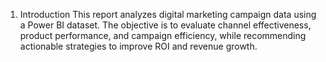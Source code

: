 1. Introduction
This report analyzes digital marketing campaign data using a Power BI dataset. The objective is to evaluate channel effectiveness, product performance, and campaign efficiency, while recommending actionable strategies to improve ROI and revenue growth.

